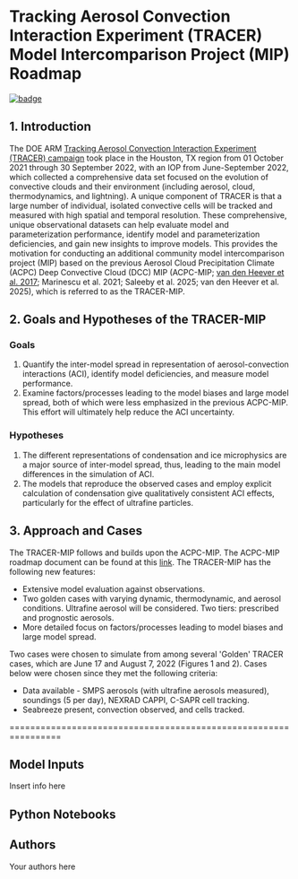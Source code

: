 # Tracking Aerosol Convection Interaction Experiment (TRACER) Model Intercomparison Project (MIP) Roadmap


[![badge](https://img.shields.io/static/v1.svg?logo=Jupyter&label=ARM+JupyterHub&message=ACE+Environment&color=blue)](https://jupyterhub.arm.gov/hub/user-redirect/git-pull?repo=https%3A//github.com/ARM-Synergy/tracer-mip&urlpath=lab/tree/tracer-mip/../user-data-home/tracer-mip/notebooks&branch=main)

## 1. Introduction
The DOE ARM [Tracking Aerosol Convection Interaction Experiment (TRACER) campaign](https://www.arm.gov/research/campaigns/amf2021tracer) took place in the Houston, TX region from 01 October 2021 through 30 September 2022, with an IOP from June-September 2022, which collected a comprehensive data set focused on the evolution of convective clouds and their environment (including aerosol, cloud, thermodynamics, and lightning). A unique component of TRACER is that a large number of individual, isolated convective cells will be tracked and measured with high spatial and temporal resolution. These comprehensive, unique observational datasets can help evaluate model and parameterization performance, identify model and parameterization deficiencies, and gain new insights to improve models. This provides the motivation for conducting an additional community model intercomparison project (MIP) based on the previous Aerosol Cloud Precipitation Climate (ACPC) Deep Convective Cloud (DCC) MIP (ACPC-MIP; [van den Heever et al. 2017](http://acpcinitiative.org/Docs/ACPC_DCC_Roadmap_171019.pdf); Marinescu et al. 2021; Saleeby et al. 2025; van den Heever et al. 2025), which is referred to as the TRACER-MIP.

## 2. Goals and Hypotheses of the TRACER-MIP

### Goals
1. Quantify the inter-model spread in representation of aerosol-convection interactions (ACI), identify model deficiencies, and measure model performance.
2. Examine factors/processes leading to the model biases and large model spread, both of which were less emphasized in the previous ACPC-MIP. This effort will ultimately help reduce the ACI uncertainty.

### Hypotheses
1. The different representations of condensation and ice microphysics are a major source of  inter-model spread, thus, leading to the main model differences in the simulation of ACI.
2. The models that reproduce the observed cases and employ explicit calculation of condensation give qualitatively consistent ACI effects, particularly for the effect of ultrafine particles.

## 3. Approach and Cases
The TRACER-MIP follows and builds upon the ACPC-MIP. The ACPC-MIP roadmap document can be found at this [link](http://acpcinitiative.org/Docs/ACPC_DCC_Roadmap_171019.pdf). The TRACER-MIP has the following new features:
* Extensive model evaluation against observations. 
* Two golden cases with varying dynamic, thermodynamic, and aerosol conditions. Ultrafine aerosol will be considered. Two tiers: prescribed and prognostic aerosols.
* More detailed focus on factors/processes leading to model biases and large model spread.

Two cases were chosen to simulate from among several 'Golden' TRACER cases, which are June 17 and August 7, 2022 (Figures 1 and 2). Cases below were chosen since they met the following criteria:
* Data available - SMPS aerosols (with ultrafine aerosols measured), soundings (5 per day), NEXRAD CAPPI, C-SAPR cell tracking.
* Seabreeze present, convection observed, and cells tracked.






================================================================

## Model Inputs

Insert info here

## Python Notebooks

## Authors

Your authors here
